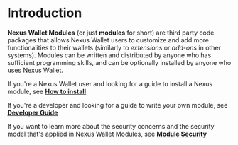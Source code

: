 # Introduction

**Nexus Wallet Modules** (or just **modules** for short) are third party code packages that allows Nexus Wallet users to customize and add more functionalities to their wallets (similarly to _extensions_ or _add-ons_ in other systems). Modules can be written and distributed by anyone who has sufficient programming skills, and can be optionally installed by anyone who uses Nexus Wallet.

If you're a Nexus Wallet user and looking for a guide to install a Nexus module, see **[How to install](./how-to-install.md)**

If you're a developer and looking for a guide to write your own module, see **[Developer Guide](./developer-guide)**

If you want to learn more about the security concerns and the security model that's applied in Nexus Wallet Modules, see **[Module Security](./security.md)**